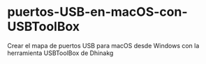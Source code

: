 # puertos-USB-en-macOS-con-USBToolBox
Crear el mapa de puertos USB para macOS desde Windows con la herramienta USBToolBox de Dhinakg
